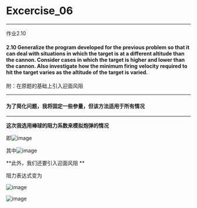 # Excercise_06
***

作业2.10


#### 2.10 Generalize the program developed for the previous problem so that it can deal with situations in which the target is at a different altitude than the cannon. Consider cases in which the target is higher and lower than the cannon. Also investigate how the minimum firing velocity required to hit the target varies as the altitude of the target is varied.

附：在原题的基础上引入迎面风阻

***
#### 为了简化问题，我将固定一些参量，但该方法适用于所有情况
***

**这次我选用棒球的阻力系数来模拟炮弹的情况**

即![image](https://github.com/ACGNnsj/compuational_physics_N2014301020001/blob/master/Excercise_06/CodeCogsEqn.gif?raw=true)

其中![image](https://github.com/ACGNnsj/compuational_physics_N2014301020001/blob/master/Excercise_06/CodeCogsEqn%20(1).gif?raw=true)

**此外，我们还要引入迎面风阻 **

阻力表达式变为

![image](https://github.com/ACGNnsj/compuational_physics_N2014301020001/blob/master/Excercise_06/CodeCogsEqn%20(2).gif?raw=true)

![image](https://github.com/ACGNnsj/compuational_physics_N2014301020001/blob/master/Excercise_06/CodeCogsEqn%20(3).gif?raw=true)
